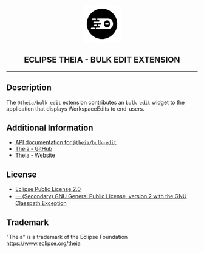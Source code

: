 <div align='center'>

<br />

<img src='https://raw.githubusercontent.com/eclipse-theia/theia/master/logo/theia.svg?sanitize=true' alt='theia-ext-logo' width='100px' />

<h2>ECLIPSE THEIA - BULK EDIT EXTENSION</h2>

<hr />

</div>

## Description

The `@theia/bulk-edit` extension contributes an `bulk-edit` widget to the application that displays WorkspaceEdits to end-users.

## Additional Information

- [API documentation for `@theia/bulk-edit`](https://eclipse-theia.github.io/theia/docs/next/modules/bulk-edit.html)
- [Theia - GitHub](https://github.com/eclipse-theia/theia)
- [Theia - Website](https://theia-ide.org/)

## License

- [Eclipse Public License 2.0](http://www.eclipse.org/legal/epl-2.0/)
- [一 (Secondary) GNU General Public License, version 2 with the GNU Classpath Exception](https://projects.eclipse.org/license/secondary-gpl-2.0-cp)

## Trademark
"Theia" is a trademark of the Eclipse Foundation
https://www.eclipse.org/theia
